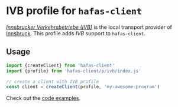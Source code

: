 # IVB profile for `hafas-client`

[*Innsbrucker Verkehrsbetriebe (IVB)*](https://de.wikipedia.org/wiki/Innsbrucker_Verkehrsbetriebe_und_Stubaitalbahn) is the local transport provider of [Innsbruck](https://en.wikipedia.org/wiki/Innsbruck). This profile adds *IVB* support to `hafas-client`.

## Usage

```js
import {createClient} from 'hafas-client'
import {profile} from 'hafas-client/p/ivb/index.js'

// create a client with IVB profile
const client = createClient(profile, 'my-awesome-program')
```

Check out the [code examples](example.js).
